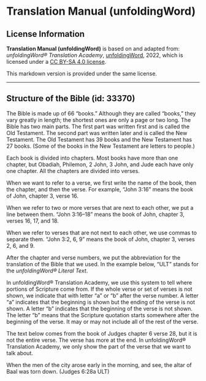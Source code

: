 # Translation Manual (unfoldingWord)

## License Information

**Translation Manual (unfoldingWord)** is based on and adapted from: _unfoldingWord® Translation Academy_, [unfoldingWord](https://unfoldingword.org/utw), 2022, which is licensed under a [CC BY-SA 4.0 license](https://creativecommons.org/licenses/by-sa/4.0/legalcode.en).

This markdown version is provided under the same license.



--------------------------------

## Structure of the Bible (id: 33370)

The Bible is made up of 66 “books.” Although they are called “books,” they vary greatly in length; the shortest ones are only a page or two long. The Bible has two main parts. The first part was written first and is called the Old Testament. The second part was written later and is called the New Testament. The Old Testament has 39 books and the New Testament has 27 books. (Some of the books in the New Testament are letters to people.)

Each book is divided into chapters. Most books have more than one chapter, but Obadiah, Philemon, 2 John, 3 John, and Jude each have only one chapter. All the chapters are divided into verses.

When we want to refer to a verse, we first write the name of the book, then the chapter, and then the verse. For example, “John 3:16” means the book of John, chapter 3, verse 16\.

When we refer to two or more verses that are next to each other, we put a line between them. “John 3:16–18” means the book of John, chapter 3, verses 16, 17, and 18\.

When we refer to verses that are not next to each other, we use commas to separate them. “John 3:2, 6, 9” means the book of John, chapter 3, verses 2, 6, and 9\.

After the chapter and verse numbers, we put the abbreviation for the translation of the Bible that we used. In the example below, “ULT” stands for the *unfoldingWord® Literal Text*.

In unfoldingWord® Translation Academy, we use this system to tell where portions of Scripture come from. If the whole verse or set of verses is not shown, we indicate that with letter “a” or “b” after the verse number. A letter “a” indicates that the beginning is shown but the ending of the verse is not shown. A letter “b” indicates that the beginning of the verse is not shown. The letter “b” means that the Scripture quotation starts somewhere after the beginning of the verse. It may or may not include all of the rest of the verse.

The text below comes from the book of Judges chapter 6 verse 28, but it is not the entire verse. The verse has more at the end. In unfoldingWord® Translation Academy, we only show the part of the verse that we want to talk about.

When the men of the city arose early in the morning, and see, the altar of Baal was torn down. (Judges 6:28a ULT)



